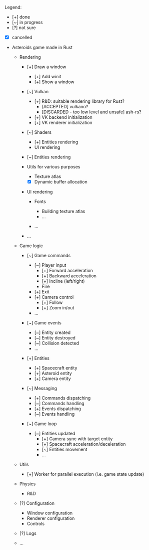 Legend:

* [+] done
* [~] in progress
* [?] not sure
* [x] cancelled

- Asteroids game made in Rust

    - Rendering

        - [+] Draw a window
            - [+] Add winit
            - [+] Show a window

        - [~] Vulkan
            - [+] R&D: suitable rendering library for Rust?
                - [ACCEPTED] vulkano?
                - [DISCARDED - too low level and unsafe] ash-rs? 
            - [+] VK backend initialization
            - [+] VK renderer initialization

        - [~] Shaders
            - [+] Entities rendering
            - UI rendering

        - [~] Entities rendering

        - Utils for various purposes
            - Texture atlas
            - [x] Dynamic buffer allocation
            
        - UI rendering

            - Fonts
                - Building texture atlas
                - ...

            - ...

        - ...

    - Game logic

        - [~] Game commands
            - [~] Player input
                - [+] Forward acceleration
                - [+] Backward acceleration
                - [+] Incline (left/right)
                - Fire
            - [+] Exit
            - [+] Camera control
                - [+] Follow
                - [+] Zoom in/out
            - ...

        - [~] Game events
            - [~] Entity created
            - [~] Entity destroyed
            - [~] Collision detected
            - ...

        - [+] Entities
            - [+] Spacecraft entity
            - [+] Asteroid entity
            - [+] Camera entity

        - [~] Messaging
            - [+] Commands dispatching
            - [~] Commands handling
            - [+] Events dispatching
            - [~] Events handling

        - [~] Game loop
            - [~] Entities updated
                - [+] Camera sync with target entity
                - [+] Spacecraft acceleration/deceleration
                - [~] Entities movement
                - ...

    - Utils
        - [+] Worker for parallel execution (i.e. game state update)

    - Physics
        - R&D

    - [?] Configuration
        - Window configuration
        - Renderer configuration
        - Controls

    - [?] Logs

    - ...
